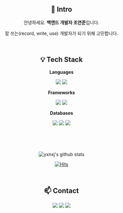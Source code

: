 <div align="center"> 
 
:mega: Intro
------------------------
안녕하세요. **백엔드 개발자 조연준**입니다.

잘 쓰는(record, write, use) 개발자가 되기 위해 고민합니다.

<br>



:bulb: Tech Stack
-------------------------
 
 
 **Languages**
 
 <img src="https://img.shields.io/badge/Java-007396?style=flat-square&logo=Java&logoColor=white"/>  <img src="https://img.shields.io/badge/Python-3766AB?style=flat-square&logo=Python&logoColor=white"/> 
 
  **Frameworks**
 
   <img src="https://img.shields.io/badge/Spring Boot-6DB33F?style=flat-square&logo=Spring Boot&logoColor=white"/> <img src="https://img.shields.io/badge/Android-3DDC84?style=flat-square&logo=Android&logoColor=white"/> 
 
   **Databases**
  
   <img src="https://img.shields.io/badge/MariaDB-003545?style=flat-square&logo=MariaDB&logoColor=white"/> <img src="https://img.shields.io/badge/MySQL-4479A1?style=flat-square&logo=MySQL&logoColor=white"/> <img src="https://img.shields.io/badge/Firebase-FFCA28?style=flat-square&logo=Firebase&logoColor=white"/>
  
<!--    <img src="https://img.shields.io/badge/Linux-FCC624?style=flat-square&logo=Linux&logoColor=white"/> <img src="https://img.shields.io/badge/Docker-2496ED?style=flat-square&logo=Docker&logoColor=white"/> <img src="https://img.shields.io/badge/Nginx-009639?style=flat-square&logo=Nginx&logoColor=white"/> 

 <img src="https://img.shields.io/badge/Intellij-000000?style=flat-square&logo=IntelliJ IDEA&logoColor=white"/>  -->


 
 <br><br><br>

<!---
ChoYeonJun/ChoYeonJun is a ✨ special ✨ repository because its `README.md` (this file) appears on your GitHub profile.
You can click the Preview link to take a look at your changes.
--->

![yxnxj's github stats](https://github-readme-stats.vercel.app/api?username=yxnxj&show_icons=true)


[![Hits](https://hits.seeyoufarm.com/api/count/incr/badge.svg?url=https%3A%2F%2Fgithub.com%2FChoYeonJun&count_bg=%2379C83D&title_bg=%23555555&icon=&icon_color=%23E7E7E7&title=hits&edge_flat=false)](https://hits.seeyoufarm.com)

<br>

:mailbox: Contact
-------------------------

<a  href="https://www.instagram.com/yxxn_nxj/"><img src="https://img.shields.io/badge/Instagram-E4405F?style=flat-square&logo=Instagram&logoColor=white"/></a>
<a  href="https://skitter-cathedral-fc6.notion.site/Yeonjun-Cho-65d20e89204646cc834d82f5ebc4f8b2?pvs=4"><img src="https://img.shields.io/badge/Blog-000000?style=flat-square&logo=Notion&logoColor=white"/></a>
<a href="mailto:micayel1219@gmail.com"> <img src="https://img.shields.io/badge/Gmail-EA4335?style=flat-square&logo=Gmail&logoColor=white"/></a>
</div>

